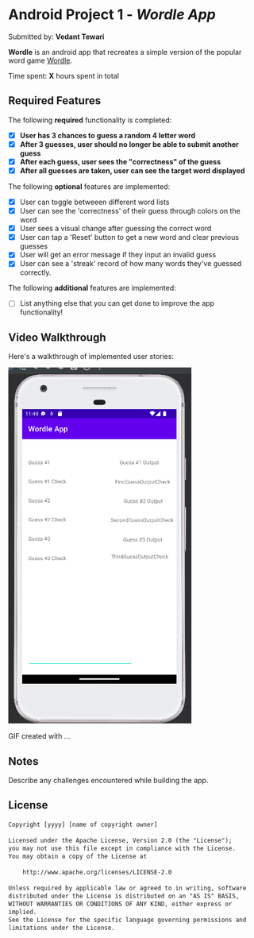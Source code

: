 # Android Project 1 - *Wordle App*

Submitted by: **Vedant Tewari**

**Wordle** is an android app that recreates a simple version of the popular word game [Wordle](https://www.nytimes.com/games/wordle/index.html).

Time spent: **X** hours spent in total

## Required Features

The following **required** functionality is completed:

- [X] **User has 3 chances to guess a random 4 letter word**
- [X] **After 3 guesses, user should no longer be able to submit another guess**
- [X] **After each guess, user sees the "correctness" of the guess**
- [X] **After all guesses are taken, user can see the target word displayed**

The following **optional** features are implemented:

- [X] User can toggle betweeen different word lists
- [X] User can see the 'correctness' of their guess through colors on the word
- [X] User sees a visual change after guessing the correct word
- [X] User can tap a 'Reset' button to get a new word and clear previous guesses
- [X] User will get an error message if they input an invalid guess
- [X] User can see a 'streak' record of how many words they've guessed correctly.

The following **additional** features are implemented:

* [ ] List anything else that you can get done to improve the app functionality!

## Video Walkthrough

Here's a walkthrough of implemented user stories:

<img src='GIF.gif' title='Video Walkthrough' width='' alt='Video Walkthrough' />

<!-- Replace this with whatever GIF tool you used! -->
GIF created with ...
<!-- Recommended tools:
[Kap](https://getkap.co/) for macOS
[ScreenToGif](https://www.screentogif.com/) for Windows
[peek](https://github.com/phw/peek) for Linux. -->

## Notes

Describe any challenges encountered while building the app.

## License

    Copyright [yyyy] [name of copyright owner]

    Licensed under the Apache License, Version 2.0 (the "License");
    you may not use this file except in compliance with the License.
    You may obtain a copy of the License at

        http://www.apache.org/licenses/LICENSE-2.0

    Unless required by applicable law or agreed to in writing, software
    distributed under the License is distributed on an "AS IS" BASIS,
    WITHOUT WARRANTIES OR CONDITIONS OF ANY KIND, either express or implied.
    See the License for the specific language governing permissions and
    limitations under the License.
